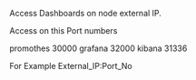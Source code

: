Access Dashboards on node external IP.

Access on this Port numbers

promothes 30000
grafana   32000
kibana    31336


For Example External_IP:Port_No
